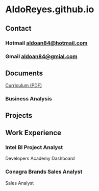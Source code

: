 # AldoReyes.github.io

## Contact
### Hotmail aldoan84@hotmail.com
### Gmail aldoan84@gmial.com

## Documents

 [Curriculum (PDF)](/Assets/files/Aldo_Reyes_CV.pdf)

### Business Analysis
## Projects



## Work Experience

### Intel BI Project Analyst
Developers Academy Dashboard

### Conagra Brands Sales Analyst
Sales Analyst

